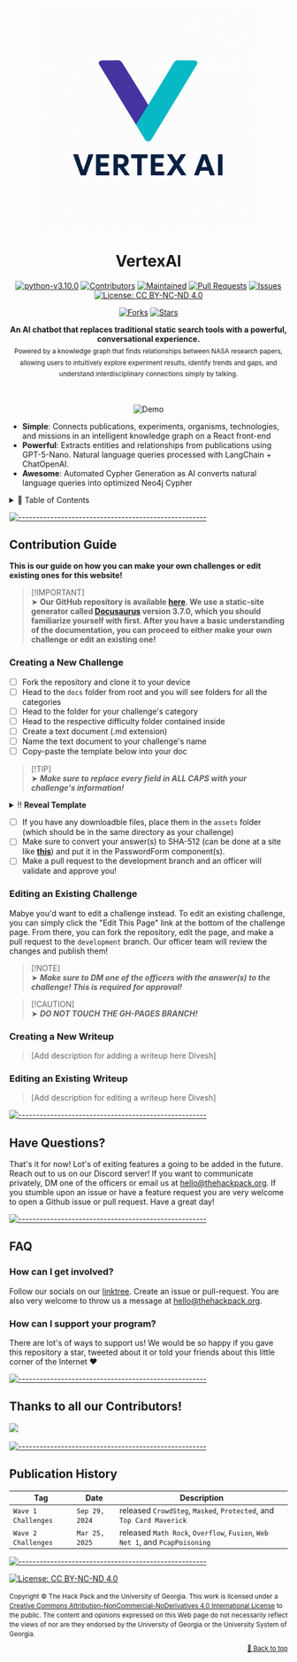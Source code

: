 <p align="center">
<img src="https://github.com/ParkerAnderson130/Vertex/blob/main/logo.png" alt="Logo" width="400" height="400" />
<h1 align="center">VertexAI</h1>
<p align="center">
<a href="https://github.com/andreasbm/readme/graphs/commit-activity"><img alt="python-v3.10.0" src="https://img.shields.io/badge/python-v3.10.0-darkgreen.svg" height="20"/></a>
<a href="https://github.com/ParkerAnderson130/Vertex/graphs/contributors"><img alt="Contributors" src="https://img.shields.io/github/contributors/ParkerAnderson130/Vertex.svg" height="20"/></a>
<a href="https://github.com/andreasbm/readme/graphs/commit-activity"><img alt="Maintained" src="https://img.shields.io/badge/maintained%3F-yes-red.svg" height="20"/></a>
<a href="https://github.com/ParkerAnderson130/Vertex/pulls"><img alt="Pull Requests" src="https://img.shields.io/github/issues-pr/ParkerAnderson130/Vertex?color=1493fe"/></a>
<a href="https://github.com/ParkerAnderson130/Vertex/graphs/issues"><img alt="Issues" src="https://img.shields.io/github/issues/ParkerAnderson130/Vertex.svg" height="20"/></a>
<a href="https://opensource.org/license/mit"><img alt="License: CC BY-NC-ND 4.0" src="https://img.shields.io/badge/License-MIT-lightgrey.svg" height="20"/></a>

<p align="center">
<a href="https://github.com/https://github.com/ParkerAnderson130/Vertex/graphs/forks"><img alt="Forks" src="https://img.shields.io/github/forks/ParkerAnderson130/Vertex.svg" height="20"/></a>
<a href="https://github.com/https://github.com/ParkerAnderson130/Vertex/graphs/stars"><img alt="Stars" src="https://img.shields.io/github/stars/ParkerAnderson130/Vertex.svg" height="20"/></a>

</p>

<p align="center">
  <b>An AI chatbot that replaces traditional static search tools with a powerful, conversational experience.</b></br>
  <sub>Powered by a knowledge graph that finds relationships between NASA research papers, allowing users to intuitively explore experiment results, identify trends and gaps, and understand interdisciplinary connections simply by talking.
<sub>
</p>

<br />

<p align="center">
  <img src="https://github.com/thespcrewroy/uga-scs-competitive-hacking.github.io/blob/development/static/img/thehackpackwebsite.gif" alt="Demo" width="800" />
</p>

- **Simple**: Connects publications, experiments, organisms, technologies, and missions in an intelligent knowledge graph on a React front-end
- **Powerful**: Extracts entities and relationships from publications using GPT-5-Nano. Natural language queries processed with LangChain + ChatOpenAI.
- **Awesome**: Automated Cypher Generation as AI converts natural language queries into optimized Neo4j Cypher

<details>
<summary>📖 Table of Contents</summary>
<br />

## Table of Contents

- [Table of Contents](#table-of-contents)
- [Contribution Guide](#contribution-guide)
  - [Creating a New Challenge](#creating-a-new-challenge)
  - [Editing an Existing Challenge](#editing-an-existing-challenge)
  - [Creating a New Writeup](#creating-a-new-writeup)
  - [Editing an Existing Writeup](#editing-an-existing-writeup)
- [Have Questions?](#have-questions)
- [FAQ](#faq)
  - [How can I get involved?](#how-can-i-get-involved)
  - [How can I support your program?](#how-can-i-support-your-program)
- [Thanks to all our Contributors!](#thanks-to-all-our-contributors)
- [Publication History](#publication-history)
</details>

[![-----------------------------------------------------](https://raw.githubusercontent.com/andreasbm/readme/master/assets/lines/fire.png)](#contribution-guide)

## Contribution Guide

**This is our guide on how you can make your own challenges or edit existing ones for this website!**
<br>

> [!IMPORTANT]\
> ➤ **Our GitHub repository is available [here](https://github.com/The-Hack-Pack/uga-scs-competitive-hacking.github.io). We use a static-site generator called [Docusaurus](https://docusaurus.io/) version 3.7.0, which you should familiarize yourself with first. After you have a basic understanding of the documentation, you can proceed to either make your own challenge or edit an existing one!**

### Creating a New Challenge

- [ ] Fork the repository and clone it to your device
- [ ] Head to the `docs` folder from root and you will see folders for all the categories
- [ ] Head to the folder for your challenge's category
- [ ] Head to the respective difficulty folder contained inside
- [ ] Create a text document (.md extension)
- [ ] Name the text document to your challenge's name
- [ ] Copy-paste the template below into your doc

> [!TIP]\
> ➤ <b><i>Make sure to replace every field in ALL CAPS with your challenge's information!</i></b>

<details>
<summary>‼️ <b>Reveal Template</b></summary>
  <pre>
    ---
    description: CHALLENGE-CATEGORY | DIFFICULTY - CHALLENGE NAME
    tags: [DIFFICULTY-TAG-LOWERCASE]
    sidebar_position: INTEGER
    ---

    import PasswordForm from '@site/src/components/PasswordForm';

    # CHALLENGE-NAME
    DESCRIPTION-FIELD-FROM-ABOVE-COPY-PASTED-HERE

    ## Challenge
    CHALLENGE-DESCRIPTION-HERE

    ![DOWNLOADABLE FILE](./assets/YOURFILE)

    <!--- This is a submission form, you can have multiple --->
    <PasswordForm hash="HASH-GOES-HERE" algorithm="sha512" />

    ## Solution
    <details>
      <summary>Solution Guide</summary>

      SOLUTION GUIDE HERE, LEAVE BLANK LINE ABOVE. DO NOT INCLUDE ANSWERS HERE, ONLY HOW TO SOLVE.
    </details>

    ## Credits
    - Author(s): YOUR NAME(S)

  </pre>
</details>

- [ ] If you have any downloadble files, place them in the `assets` folder (which should be in the same directory as your challenge)
- [ ] Make sure to convert your answer(s) to SHA-512 (can be done at a site like [**this**](https://sha512.online/)) and put it in the PasswordForm component(s).
- [ ] Make a pull request to the development branch and an officer will validate and approve you!

### Editing an Existing Challenge

Mabye you'd want to edit a challenge instead. To edit an existing challenge, you can simply click the "Edit This Page" link at the bottom of the challenge page.
From there, you can fork the repository, edit the page, and make a pull request to the `development` branch.
Our officer team will review the changes and publish them!

> [!NOTE]\
> ➤ <b><i>Make sure to DM one of the officers with the answer(s) to the challenge! This is required for approval!</i></b>

> [!CAUTION]\
> ➤ <b><i>DO NOT TOUCH THE GH-PAGES BRANCH!</i></b>

### Creating a New Writeup

> [Add description for adding a writeup here Divesh]

### Editing an Existing Writeup

> [Add description for editing a writeup here Divesh]

[![-----------------------------------------------------](https://raw.githubusercontent.com/andreasbm/readme/master/assets/lines/fire.png)](#feedback)

## Have Questions?

That's it for now! Lot's of exiting features a going to be added in the future.
Reach out to us on our Discord server! If you want to communicate privately, DM one of the officers or email us at [hello@thehackpack.org](mailto:hello@thehackpack.org).
If you stumble upon an issue or have a feature request you are very welcome to open a Github issue or pull request. Have a great day!

[![-----------------------------------------------------](https://raw.githubusercontent.com/andreasbm/readme/master/assets/lines/fire.png)](#faq)

## FAQ

### How can I get involved?

Follow our socials on our [linktree](https://linktr.ee/thehackpackUGA). Create an issue or pull-request. You are also very welcome to throw us a message at [hello@thehackpack.org](mailto:hello@thehackpack.org).

### How can I support your program?

There are lot's of ways to support us! We would be so happy if you gave this repository a star, tweeted about it or told your friends about this little corner of the Internet ❤️

[![-----------------------------------------------------](https://raw.githubusercontent.com/andreasbm/readme/master/assets/lines/fire.png)](#contributors)

## Thanks to all our Contributors!

<a href="https://github.com/The-Hack-Pack/uga-scs-competitive-hacking.github.io/graphs/contributors">
  <img src="https://contrib.rocks/image?repo=The-Hack-Pack/uga-scs-competitive-hacking.github.io" />
</a>

[![-----------------------------------------------------](https://raw.githubusercontent.com/andreasbm/readme/master/assets/lines/fire.png)](#publication-history)

## Publication History

| Tag                 | Date           | Description                                                                  |
| ------------------- | -------------- | ---------------------------------------------------------------------------- |
| `Wave 1 Challenges` | `Sep 29, 2024` | released `CrowdSteg`, `Masked`, `Protected`, and `Top Card Maverick`         |
| `Wave 2 Challenges` | `Mar 25, 2025` | released `Math Rock`, `Overflow`, `Fusion`, `Web Net 1`, and `PcapPoisoning` |

[![-----------------------------------------------------](https://raw.githubusercontent.com/andreasbm/readme/master/assets/lines/fire.png)](#license)

[![License: CC BY-NC-ND 4.0](https://img.shields.io/badge/License-CC%20BY--NC--ND%204.0-lightgrey.svg)](http://creativecommons.org/licenses/by-nc-nd/4.0/)

<small>
Copyright &copy; The Hack Pack and the University of Georgia.
This work is licensed under 
a <a rel="license" href="http://creativecommons.org/licenses/by-nc-nd/4.0/">Creative Commons Attribution-NonCommercial-NoDerivatives 4.0 International License</a> to the public.
The content and opinions expressed on this Web page do not necessarily reflect the views of nor are they endorsed by the University of Georgia or the University System of Georgia.

<p align="right"><a href="#top">🔼 Back to top</a></p>
</small>
